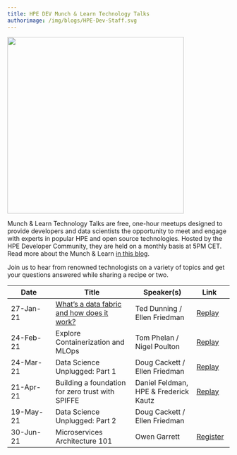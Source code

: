```yaml
---
title: HPE DEV Munch & Learn Technology Talks
authorimage: /img/blogs/HPE-Dev-Staff.svg
---
```

<img src="/img/skillup/MunchandLearn.svg" width="400">

Munch & Learn Technology Talks are free, one-hour meetups designed to provide developers and data scientists the opportunity to meet and engage with experts in popular HPE and open source technologies. Hosted by the HPE Developer Community, they are held on a monthly basis at 5PM CET. Read more about the Munch & Learn <a href="https://developer.hpe.com/blog/hpe-dev-launches-its-munch-learn-technical-talks" target="_blank">in this blog</a>.

Join us to hear from renowned technologists on a variety of topics and get your questions answered while sharing a recipe or two.

| &nbsp;&nbsp;&nbsp;&nbsp;&nbsp;Date&nbsp;&nbsp;&nbsp;&nbsp;&nbsp;&nbsp; | Title                                                                                                                                                       | Speaker(s)                            | &nbsp;&nbsp;&nbsp;Link&nbsp;&nbsp;&nbsp;&nbsp;&nbsp;                                  |
| ---------------------------------------------------------------------- | ----------------------------------------------------------------------------------------------------------------------------------------------------------- | ------------------------------------- | ------------------------------------------------------------------------------------- |
| 27-Jan-21                                                              | [What’s a data fabric and how does it work?](https://hpe-developer-portal.s3.amazonaws.com/uploads/media/2020/12/munch-and-learn-dunning-1611939333032.pdf) | Ted Dunning / Ellen Friedman          | [Replay](https://vimeo.com/507072887)                                                 |
| 24-Feb-21                                                              | Explore Containerization and MLOps                                                                                                                          | Tom Phelan / Nigel Poulton            | [Replay](https://vimeo.com/518972114)                                                 |
| 24-Mar-21                                                              | Data Science Unplugged: Part 1                                                                                                                              | Doug Cackett / Ellen Friedman         | [Replay](https://vimeo.com/529375709)                                                 |
| 21-Apr-21                                                              | Building a foundation for zero trust with SPIFFE                                                                                                            | Daniel Feldman, HPE & Frederick Kautz | [Replay](https://vimeo.com/541563205)                                                 |
| 19-May-21                                                              | Data Science Unplugged: Part 2                                                                                                                              | Doug Cackett / Ellen Friedman         |                                                                                       |
| 30-Jun-21                                                              | Microservices Architecture 101                                                                                                                              | Owen Garrett                          | [Register](https://hpe.zoom.us/meeting/register/tJIlf-isqjgjH9bv-oJW2dv_5DMM6i2FV-WA) |